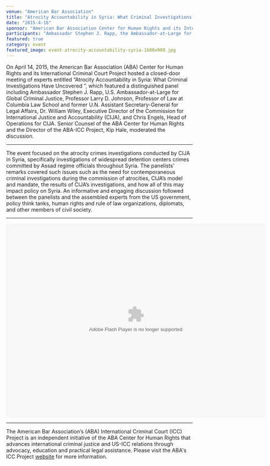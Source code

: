 ```yaml
---
venue: "American Bar Association"
title: "Atrocity Accountability in Syria: What Criminal Investigations Have Uncovered"
date: "2015-4-16"
sponsor: "American Bar Association Center for Human Rights and its International Criminal Court Project"
participants: "Ambassador Stephen J. Rapp, the Ambassador-at-Large for Global Criminal Justice in the U.S. State Department; Professor Larry Johnson, Professor of Law at Columbia Law School and former U.N. Assistant Secretary-General for Legal Affairs; Dr. William Wiley, Executive Director of the Commission for International Justice and Accountability; Chris Engels, Head of Regime Crimes Team for the Commission for International Justice and Accountability"
featured: true
category: event
featured_image: event-atrocity-accountability-syria-1600x900.jpg
---
```


On April 14, 2015, the American Bar Association (ABA) Center for Human Rights and its International Criminal Court Project hosted a closed-door meeting of experts entitled “Atrocity Accountability in Syria: What Criminal Investigations Have Uncovered ”, which featured a distinguished panel including Ambassador Stephen J. Rapp, U.S. Ambassador-at-Large for Global Criminal Justice, Professor Larry D. Johnson, Professor of Law at Columbia Law School and former U.N. Assistant Secretary-General for Legal Affairs, Dr. William Wiley, Executive Director of the Commission for International Justice and Accountability (CIJA), and Chris Engels, Head of Operations for CIJA. Senior Counsel of the ABA Center for Human Rights and the Director of the ABA-ICC Project, Kip Hale, moderated the discussion.

---

The event focused on the atrocity crimes investigations conducted by CIJA in Syria, specifically investigations of widespread detention centers crimes committed by Assad regime officials throughout Syria. The panelists’ remarks covered such issues such as the need for contemporaneous criminal investigations during the commission of atrocities, CIJA’s model and mandate, the results of CIJA’s investigations, and how all of this may impact policy on Syria. An informative and engaging discussion followed between the panelists and the assembled experts from the US government, policy think tanks, human rights and rule of law organizations, diplomats, and other members of civil society.

---

<object width="700" height="525"> <param name="flashvars" value="offsite=true&lang=en-us&page_show_url=%2Fphotos%2F126209453%40N05%2Fsets%2F72157651592166198%2Fshow%2F&page_show_back_url=%2Fphotos%2F126209453%40N05%2Fsets%2F72157651592166198%2F&set_id=72157651592166198&jump_to="></param> <param name="movie" value="https://www.flickr.com/apps/slideshow/show.swf?v=1811922554"></param> <param name="allowFullScreen" value="true"></param><embed type="application/x-shockwave-flash" src="https://www.flickr.com/apps/slideshow/show.swf?v=1811922554" allowFullScreen="true" flashvars="offsite=true&lang=en-us&page_show_url=%2Fphotos%2F126209453%40N05%2Fsets%2F72157651592166198%2Fshow%2F&page_show_back_url=%2Fphotos%2F126209453%40N05%2Fsets%2F72157651592166198%2F&set_id=72157651592166198&jump_to=" width="700" height="525"></embed></object>

---

The American Bar Association’s (ABA) International Criminal Court (ICC) Project is an independent initiative of the ABA Center for Human Rights that advances international criminal justice and US-ICC relations through advocacy, education and practical legal assistance. Please visit the ABA's ICC Project [website](http://www.aba-icc.org/) for more information. 
